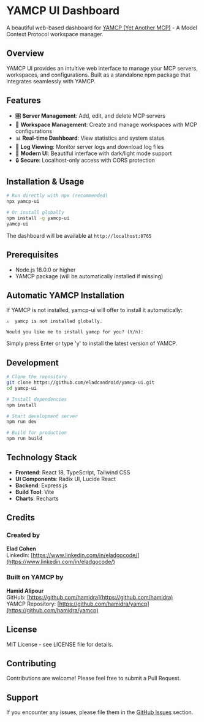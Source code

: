 # YAMCP UI Dashboard

A beautiful web-based dashboard for [YAMCP (Yet Another MCP)](https://github.com/hamidra/yamcp) - A Model Context Protocol workspace manager.

## Overview

YAMCP UI provides an intuitive web interface to manage your MCP servers, workspaces, and configurations. Built as a standalone npm package that integrates seamlessly with YAMCP.

## Features

- 🎛️ **Server Management**: Add, edit, and delete MCP servers
- 📁 **Workspace Management**: Create and manage workspaces with MCP configurations
- 📊 **Real-time Dashboard**: View statistics and system status
- 📝 **Log Viewing**: Monitor server logs and download log files
- 🎨 **Modern UI**: Beautiful interface with dark/light mode support
- 🔒 **Secure**: Localhost-only access with CORS protection

## Installation & Usage

```bash
# Run directly with npx (recommended)
npx yamcp-ui

# Or install globally
npm install -g yamcp-ui
yamcp-ui
```

The dashboard will be available at `http://localhost:8765`

## Prerequisites

- Node.js 18.0.0 or higher
- YAMCP package (will be automatically installed if missing)

## Automatic YAMCP Installation

If YAMCP is not installed, yamcp-ui will offer to install it automatically:

```
⚠️  yamcp is not installed globally.

Would you like me to install yamcp for you? (Y/n): 
```

Simply press Enter or type 'y' to install the latest version of YAMCP.

## Development

```bash
# Clone the repository
git clone https://github.com/eladcandroid/yamcp-ui.git
cd yamcp-ui

# Install dependencies
npm install

# Start development server
npm run dev

# Build for production
npm run build
```

## Technology Stack

- **Frontend**: React 18, TypeScript, Tailwind CSS
- **UI Components**: Radix UI, Lucide React
- **Backend**: Express.js
- **Build Tool**: Vite
- **Charts**: Recharts

## Credits

### Created by
**Elad Cohen**  
LinkedIn: [https://www.linkedin.com/in/eladgocode/](https://www.linkedin.com/in/eladgocode/)

### Built on YAMCP by
**Hamid Alipour**  
GitHub: [https://github.com/hamidra](https://github.com/hamidra)  
YAMCP Repository: [https://github.com/hamidra/yamcp](https://github.com/hamidra/yamcp)

## License

MIT License - see LICENSE file for details.

## Contributing

Contributions are welcome! Please feel free to submit a Pull Request.

## Support

If you encounter any issues, please file them in the [GitHub Issues](https://github.com/eladcandroid/yamcp-ui/issues) section. 